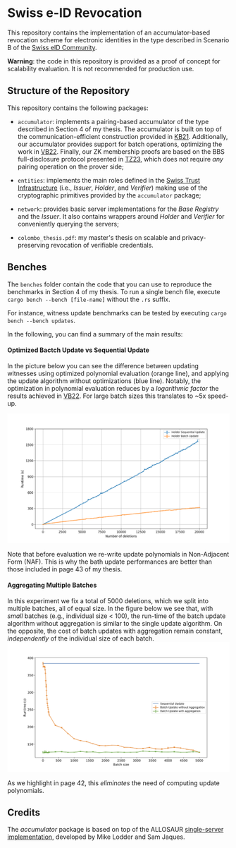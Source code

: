 # Swiss e-ID Revocation

This repository contains the implementation of an accumulator-based revocation scheme for electronic identities in the type described in Scenario B of the [Swiss eID Community](https://github.com/e-id-admin/open-source-community/blob/main/discussion-paper-tech-proposal/discussion-paper-tech-proposal.md).

**Warning**: the code in this repository is provided as a proof of concept for scalability evaluation. It is not recommended for production use.

## Structure of the Repository
This repository contains the following packages:

- `accumulator`: implements a pairing-based accumulator of the type described in Section 4 of my thesis. The accumulator is built on top of the communication-efficient construction provided in [KB21](https://ieeexplore.ieee.org/abstract/document/9505229). Additionally, our accumulator provides support for batch operations, optimizing the work in [VB22](https://link.springer.com/chapter/10.1007/978-3-030-95312-6_17). Finally, our ZK membership proofs are based on the BBS full-disclosure protocol presented in [TZ23](https://link.springer.com/chapter/10.1007/978-3-031-30589-4_24), which does not require *any* pairing operation on the prover side;

- `entities`: implements the main roles defined in the [Swiss Trust Infrastructure](https://github.com/e-id-admin/open-source-community/blob/main/discussion-paper-tech-proposal/discussion-paper-tech-proposal.md) (i.e., *Issuer*, *Holder*, and *Verifier*) making use of the cryptographic primitives provided by the `accumulator` package; 

- `network`: provides basic server implementations for the *Base Registry* and the *Issuer*. It also contains wrappers around *Holder* and *Verifier* for conveniently querying the servers;

- `colombo_thesis.pdf`: my master's thesis on scalable and privacy-preserving revocation of verifiable credentials.

## Benches
The `benches` folder contain the code that you can use to reproduce the benchmarks in Section 4 of my thesis. To run a single bench file, execute `cargo bench --bench [file-name]` without the `.rs` suffix.

For instance, witness update benchmarks can be tested by executing `cargo bench --bench updates`.

In the following, you can find a summary of the main results:

#### Optimized Bactch Update vs Sequential Update ####

In the picture below you can see the difference between updating witnesses using optimized polynomial evaluation (orange line), and applying the update algorithm without optimizations (blue line). Notably, the optimization in polynomial evaluation reduces by a *logarithmic factor* the results achieved in [VB22](https://link.springer.com/chapter/10.1007/978-3-030-95312-6_17). For large batch sizes this translates to ~5x speed-up.

![Holder batch update](./batch_vs_seq.png)

Note that before evaluation we re-write update polynomials in Non-Adjacent Form (NAF). This is why the bath update performances are better than those included in page 43 of my thesis. 

#### Aggregating Multiple Batches  ####
In this experiment we fix a total of 5000 deletions, which we split into multiple batches, all of equal size. In the figure below we see that, with *small* batches (e.g., individual size < 100), the run-time of the batch update algorithm without aggregation is similar to the single update algorithm. On the opposite, the cost of batch updates with aggregation remain constant, *independently* of the individual size of each batch.
![Aggregating Multiple Updates](./aggr_vs_no_aggr.png) 

As we highlight in page 42, this *eliminates* the need of computing update polynomials.

## Credits
The *accumulator* package is based on top of the ALLOSAUR [single-server implementation](https://github.com/sam-jaques/allosaurust), developed by Mike Lodder and Sam Jaques. 